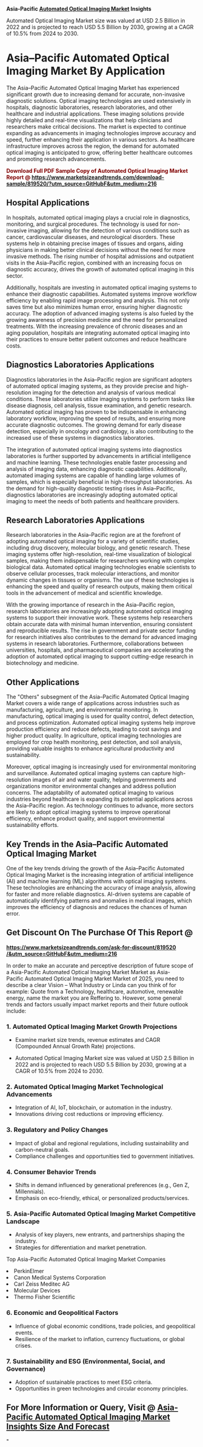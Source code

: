 <p><strong>Asia-Pacific&nbsp;<a href=""https://www.marketsizeandtrends.com/download-sample/819520/&amp;utm_source=GitHubF&amp;utm_medium=216"">Automated Optical Imaging Market</a> Insights</strong></p><p>Automated Optical Imaging Market size was valued at USD 2.5 Billion in 2022 and is projected to reach USD 5.5 Billion by 2030, growing at a CAGR of 10.5% from 2024 to 2030.</p><p><h1>Asia–Pacific Automated Optical Imaging Market By Application</h1><p>The Asia–Pacific Automated Optical Imaging Market has experienced significant growth due to increasing demand for accurate, non-invasive diagnostic solutions. Optical imaging technologies are used extensively in hospitals, diagnostic laboratories, research laboratories, and other healthcare and industrial applications. These imaging solutions provide highly detailed and real-time visualizations that help clinicians and researchers make critical decisions. The market is expected to continue expanding as advancements in imaging technologies improve accuracy and speed, further enhancing their application in various sectors. As healthcare infrastructure improves across the region, the demand for automated optical imaging is anticipated to grow, offering better healthcare outcomes and promoting research advancements. <strong><p><strong><span style="color: #800000;">Download Full PDF Sample Copy of Automated Optical Imaging Market Report @</span>&nbsp;</strong><a href="https://www.marketsizeandtrends.com/download-sample/819520/?utm_source=GitHubF&amp;utm_medium=216" target="_blank">https://www.marketsizeandtrends.com/download-sample/819520/?utm_source=GitHubF&amp;utm_medium=216</a></p></strong></p><h2>Hospital Applications</h2><p>In hospitals, automated optical imaging plays a crucial role in diagnostics, monitoring, and surgical procedures. The technology is used for non-invasive imaging, allowing for the detection of various conditions such as cancer, cardiovascular diseases, and neurological disorders. These systems help in obtaining precise images of tissues and organs, aiding physicians in making better clinical decisions without the need for more invasive methods. The rising number of hospital admissions and outpatient visits in the Asia–Pacific region, combined with an increasing focus on diagnostic accuracy, drives the growth of automated optical imaging in this sector.</p><p>Additionally, hospitals are investing in automated optical imaging systems to enhance their diagnostic capabilities. Automated systems improve workflow efficiency by enabling rapid image processing and analysis. This not only saves time but also minimizes human error, ensuring higher diagnostic accuracy. The adoption of advanced imaging systems is also fueled by the growing awareness of precision medicine and the need for personalized treatments. With the increasing prevalence of chronic diseases and an aging population, hospitals are integrating automated optical imaging into their practices to ensure better patient outcomes and reduce healthcare costs.</p><h2>Diagnostics Laboratories Applications</h2><p>Diagnostics laboratories in the Asia–Pacific region are significant adopters of automated optical imaging systems, as they provide precise and high-resolution imaging for the detection and analysis of various medical conditions. These laboratories utilize imaging systems to perform tasks like disease diagnosis, cell analysis, tissue examination, and genetic research. Automated optical imaging has proven to be indispensable in enhancing laboratory workflow, improving the speed of results, and ensuring more accurate diagnostic outcomes. The growing demand for early disease detection, especially in oncology and cardiology, is also contributing to the increased use of these systems in diagnostics laboratories.</p><p>The integration of automated optical imaging systems into diagnostics laboratories is further supported by advancements in artificial intelligence and machine learning. These technologies enable faster processing and analysis of imaging data, enhancing diagnostic capabilities. Additionally, automated imaging systems are capable of handling large volumes of samples, which is especially beneficial in high-throughput laboratories. As the demand for high-quality diagnostic testing rises in Asia–Pacific, diagnostics laboratories are increasingly adopting automated optical imaging to meet the needs of both patients and healthcare providers.</p><h2>Research Laboratories Applications</h2><p>Research laboratories in the Asia–Pacific region are at the forefront of adopting automated optical imaging for a variety of scientific studies, including drug discovery, molecular biology, and genetic research. These imaging systems offer high-resolution, real-time visualization of biological samples, making them indispensable for researchers working with complex biological data. Automated optical imaging technologies enable scientists to observe cellular processes, track molecular interactions, and monitor dynamic changes in tissues or organisms. The use of these technologies is enhancing the speed and quality of research outputs, making them critical tools in the advancement of medical and scientific knowledge.</p><p>With the growing importance of research in the Asia–Pacific region, research laboratories are increasingly adopting automated optical imaging systems to support their innovative work. These systems help researchers obtain accurate data with minimal human intervention, ensuring consistent and reproducible results. The rise in government and private sector funding for research initiatives also contributes to the demand for advanced imaging systems in research laboratories. Furthermore, collaborations between universities, hospitals, and pharmaceutical companies are accelerating the adoption of automated optical imaging to support cutting-edge research in biotechnology and medicine.</p><h2>Other Applications</h2><p>The "Others" subsegment of the Asia–Pacific Automated Optical Imaging Market covers a wide range of applications across industries such as manufacturing, agriculture, and environmental monitoring. In manufacturing, optical imaging is used for quality control, defect detection, and process optimization. Automated optical imaging systems help improve production efficiency and reduce defects, leading to cost savings and higher product quality. In agriculture, optical imaging technologies are employed for crop health monitoring, pest detection, and soil analysis, providing valuable insights to enhance agricultural productivity and sustainability.</p><p>Moreover, optical imaging is increasingly used for environmental monitoring and surveillance. Automated optical imaging systems can capture high-resolution images of air and water quality, helping governments and organizations monitor environmental changes and address pollution concerns. The adaptability of automated optical imaging to various industries beyond healthcare is expanding its potential applications across the Asia–Pacific region. As technology continues to advance, more sectors are likely to adopt optical imaging systems to improve operational efficiency, enhance product quality, and support environmental sustainability efforts.</p><h2>Key Trends in the Asia–Pacific Automated Optical Imaging Market</h2><p>One of the key trends driving the growth of the Asia–Pacific Automated Optical Imaging Market is the increasing integration of artificial intelligence (AI) and machine learning (ML) algorithms with optical imaging systems. These technologies are enhancing the accuracy of image analysis, allowing for faster and more reliable diagnostics. AI-driven systems are capable of automatically identifying patterns and anomalies in medical images, which improves the efficiency of diagnosis and reduces the chances of human error.</</p><h2><strong>Get Discount On The Purchase Of This Report @&nbsp;</strong></h2><p><strong><a href=""https://www.marketsizeandtrends.com/ask-for-discount/819520/&amp;utm_source=GitHubF&amp;utm_medium=216"" target=""_blank"">https://www.marketsizeandtrends.com/ask-for-discount/819520<br />/&amp;utm_source=GitHubF&amp;utm_medium=216</a></strong></p><p>In order to make an accurate and perceptive description of future scope of a Asia-Pacific&nbsp;Automated Optical Imaging Market Market as Asia-Pacific&nbsp;Automated Optical Imaging Market Market of 2025, you need to describe a clear Vision &ndash; What Industry or Linda can you think of for example: Quote from a Technology, healthcare, automotive, renewable energy, name the market you are Reffering to. However, some general trends and factors usually impact market reports and their future outlook include:</p><h3>1.&nbsp;<strong>Automated Optical Imaging Market Growth Projections</strong></h3><ul><li>Examine market size trends, revenue estimates and CAGR (Compounded Annual Growth Rate) projections.</li><li><p>Automated Optical Imaging Market size was valued at USD 2.5 Billion in 2022 and is projected to reach USD 5.5 Billion by 2030, growing at a CAGR of 10.5% from 2024 to 2030.</p></li></ul><h3>2.&nbsp;<strong>Automated Optical Imaging Market Technological Advancements</strong></h3><ul><li>Integration of AI, IoT, blockchain, or automation in the industry.</li><li>Innovations driving cost reductions or improving efficiency.</li></ul><h3>3.&nbsp;<strong>Regulatory and Policy Changes</strong></h3><ul><li>Impact of global and regional regulations, including sustainability and carbon-neutral goals.</li><li>Compliance challenges and opportunities tied to government initiatives.</li></ul><h3>4.&nbsp;<strong>Consumer Behavior Trends</strong></h3><ul><li>Shifts in demand influenced by generational preferences (e.g., Gen Z, Millennials).</li><li>Emphasis on eco-friendly, ethical, or personalized products/services.</li></ul><h3>5.&nbsp;<strong>Asia-Pacific Automated Optical Imaging Market Competitive Landscape</strong></h3><ul><li>Analysis of key players, new entrants, and partnerships shaping the industry.</li><li>Strategies for differentiation and market penetration.</li></ul><p data-pm-slice=""1 1 []"">Top Asia-Pacific Automated Optical Imaging Market Companies</p><div data-test-id=""""><p><li>PerkinElmer</li><li> Canon Medical Systems Corporation</li><li> Carl Zeiss Meditec AG</li><li> Molecular Devices</li><li> Thermo Fisher Scientific</li></p></div><h3>6.&nbsp;<strong>Economic and Geopolitical Factors</strong></h3><ul><li>Influence of global economic conditions, trade policies, and geopolitical events.</li><li>Resilience of the market to inflation, currency fluctuations, or global crises.</li></ul><h3>7.&nbsp;<strong>Sustainability and ESG (Environmental, Social, and Governance)</strong></h3><ul><li>Adoption of sustainable practices to meet ESG criteria.</li><li>Opportunities in green technologies and circular economy principles.</li></ul><h2><strong>For More Information or Query, Visit @&nbsp;</strong><a href=""https://www.verifiedmarketreports.com/product/automated-optical-imaging-market/"" target=""_blank"">Asia-Pacific Automated Optical Imaging Market Insights Size And Forecast</a></h2>"
